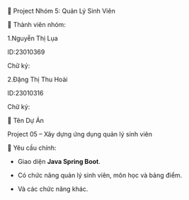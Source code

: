 📘 Project Nhóm 5: Quản Lý Sinh Viên

👥 Thành viên nhóm:

1.Nguyễn Thị Lụa

ID:23010369

Chữ ký:

2.Đặng Thị Thu Hoài
   
ID:23010316

Chữ ký:

🧾 Tên Dự Án

Project 05 – Xây dựng ứng dụng quản lý sinh viên

🎯 Yêu cầu chính:

- Giao diện <b>Java Spring Boot</b>.

- Có chức năng quản lý sinh viên, môn học và bảng điểm.

- Và các chức năng khác.
